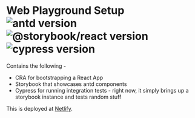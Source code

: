 # Web Playground Setup ![antd version](https://img.shields.io/badge/antd-4.18.5-brightgreen) ![@storybook/react version](https://img.shields.io/badge/@storybook/react-6.4.18-brightgreen) ![cypress version](https://img.shields.io/badge/cypress-9.4.1-brightgreen)

Contains the following -

- CRA for bootstrapping a React App
- Storybook that showcases antd components
- Cypress for running integration tests - right now, it simply brings
  up a storybook instance and tests random stuff

This is deployed at [Netlify]().
